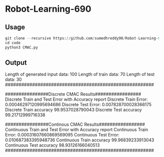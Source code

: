 # Robot-Learning-690

## Usage
```python
git clone --recursive https://github.com/sumedhreddy90/Robot-Learning-690.git
cd code
python3 CMAC.py 
```
## Output
Length of generated input data:  100
Length of train data: 70
Length of test data: 30
#######################################################

################Discrete CMAC Results#################
Discrete Train and Test Error with Accuracy report
Discrete Train Error:  0.00046297120995694686
Discrete Test Error:  0.007828700028366175
Discrete Train accuracy 99.9537028790043
Discrete Test accuracy 99.21712999716338

################Continous CMAC Results#################
Continuous Train and Test Error with Accuracy report
Continuous Train Error:  0.00031607660869569095
Continuous Test Error:  0.010687383395948736
Continuous Train accuracy 99.96839233913043
Continuous Test accuracy 98.93126166040513
#######################################################
